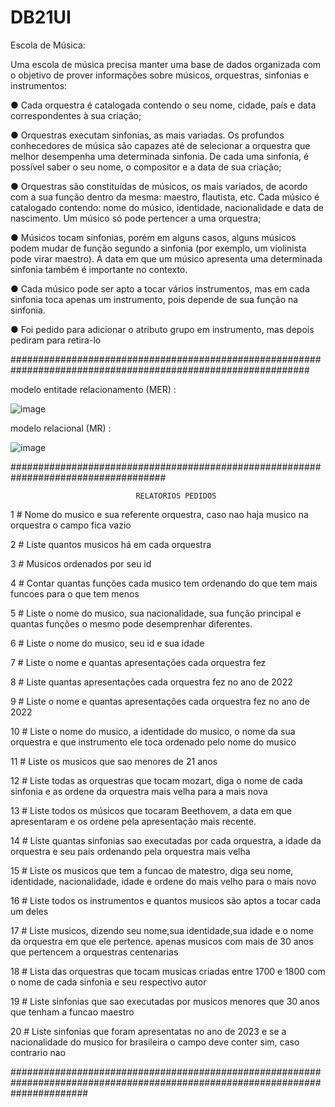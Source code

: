 # DB21UI


Escola de Música:

Uma escola de música precisa manter uma base de dados organizada com o objetivo
de prover informações sobre músicos, orquestras, sinfonias e instrumentos:

● Cada orquestra é catalogada contendo o seu nome, cidade, país e data
correspondentes à sua criação;

● Orquestras executam sinfonias, as mais variadas. Os profundos conhecedores
de música são capazes até de selecionar a orquestra que melhor desempenha uma
determinada sinfonia. De cada uma sinfonia, é possível saber o seu nome, o
compositor e a data de sua criação;

● Orquestras são constituídas de músicos, os mais variados, de acordo com a
sua função dentro da mesma: maestro, flautista, etc. Cada músico é catalogado
contendo: nome do músico, identidade, nacionalidade e data de nascimento. Um
músico só pode pertencer a uma orquestra;

● Músicos tocam sinfonias, porém em alguns casos, alguns músicos podem
mudar de função segundo a sinfonia (por exemplo, um violinista pode virar maestro).
A data em que um músico apresenta uma determinada sinfonia também é importante
no contexto.

● Cada músico pode ser apto a tocar vários instrumentos, mas em cada sinfonia
toca apenas um instrumento, pois depende de sua função na sinfonia.

● Foi pedido para adicionar o atributo grupo em instrumento, mas depois pediram para retira-lo


##############################################################################################################

modelo entitade relacionamento (MER) :

![image](https://user-images.githubusercontent.com/97440058/234094649-13ba35cb-ee63-42e5-9b21-687104a0b036.png)


modelo relacional (MR) :


![image](https://user-images.githubusercontent.com/97440058/234094870-ec76666e-4011-4b78-9e5f-0ee9776c4a9e.png)



####################################################################################

                                RELATORIOS PEDIDOS
                               
1 # Nome do musico e sua referente orquestra, caso nao haja musico na orquestra o campo fica vazio

2 # Liste quantos musicos há em cada orquestra

3 # Musicos ordenados por seu id  

4 # Contar quantas funções cada musico tem ordenando do que tem mais funcoes para o que tem menos

5 # Liste o nome do musico, sua nacionalidade, sua função principal e quantas funções o mesmo pode desemprenhar diferentes.

6 # Liste o nome do musico, seu id e sua idade

7 # Liste o nome e quantas apresentações cada orquestra fez 

8 # Liste quantas apresentações cada orquestra fez no ano de 2022

9 # Liste o nome e quantas apresentações cada orquestra fez no ano de 2022

10 # Liste o nome do musico, a identidade do musico, o nome da sua orquestra e que instrumento ele toca ordenado pelo nome do musico

11 # Liste os musicos que sao menores  de 21 anos

12 # Liste todas as orquestras que tocam mozart, diga o nome de cada sinfonia e as ordene da orquestra mais velha para a mais nova

13 # Liste todos os músicos que tocaram  Beethovem, a data em que apresentaram e os ordene pela apresentação mais recente.

14 # Liste quantas sinfonias  sao executadas por cada orquestra, a idade da orquestra e seu pais  ordenando pela orquestra mais velha

15 # Liste os musicos que tem a funcao de matestro, diga seu nome, identidade, nacionalidade, idade e ordene do mais velho para o mais novo

16 # Liste todos os instrumentos e quantos musicos são aptos a tocar cada um deles

17 # Liste musicos, dizendo seu nome,sua identidade,sua idade e o nome da orquestra em que ele pertence. apenas musicos com mais de 30 anos que pertencem a orquestras centenarias

18 # Lista das orquestras que tocam musicas criadas entre 1700 e 1800 com o nome de cada sinfonia e seu respectivo autor

19 # Liste sinfonias que sao executadas por musicos menores que 30 anos que tenham a funcao maestro

20 # Liste sinfonias que foram apresentatas no ano de 2023 e se a nacionalidade do musico for brasileira o campo deve conter sim, caso contrario nao


##############################################################################################################################


